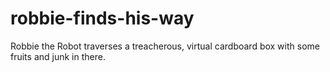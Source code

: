 # robbie-finds-his-way
Robbie the Robot traverses a treacherous, virtual cardboard box with some fruits and junk in there.
